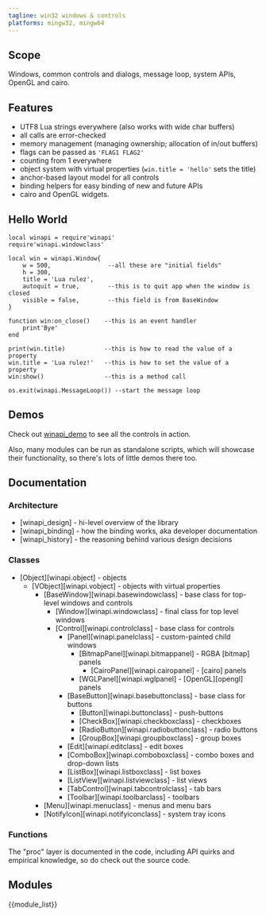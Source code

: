 ```yaml
---
tagline: win32 windows & controls
platforms: mingw32, mingw64
---
```


## Scope

Windows, common controls and dialogs, message loop, system APIs,
OpenGL and cairo.

## Features

  * UTF8 Lua strings everywhere (also works with wide char buffers)
  * all calls are error-checked
  * memory management (managing ownership; allocation of in/out buffers)
  * flags can be passed as `'FLAG1 FLAG2'`
  * counting from 1 everywhere
  * object system with virtual properties (`win.title = 'hello'` sets the title)
  * anchor-based layout model for all controls
  * binding helpers for easy binding of new and future APIs
  * cairo and OpenGL widgets.

## Hello World

~~~{.lua}
local winapi = require'winapi'
require'winapi.windowclass'

local win = winapi.Window{
	w = 500,                --all these are "initial fields"
	h = 300,
	title = 'Lua rulez',
	autoquit = true,        --this is to quit app when the window is closed
	visible = false,        --this field is from BaseWindow
}

function win:on_close()    --this is an event handler
	print'Bye'
end

print(win.title)           --this is how to read the value of a property
win.title = 'Lua rulez!'   --this is how to set the value of a property
win:show()                 --this is a method call

os.exit(winapi.MessageLoop()) --start the message loop
~~~

## Demos

Check out [winapi_demo] to see all the controls in action.

Also, many modules can be run as standalone scripts, which will
showcase their functionality, so there's lots of little demos there too.

[winapi_demo]: https://github.com/luapower/winapi/blob/master/winapi_demo.lua

## Documentation

### Architecture

  * [winapi_design] - hi-level overview of the library
  * [winapi_binding] - how the binding works, aka developer documentation
  * [winapi_history] - the reasoning behind various design decisions

### Classes

* [Object][winapi.object] - objects
	* [VObject][winapi.vobject] - objects with virtual properties
		* [BaseWindow][winapi.basewindowclass] - base class for top-level windows and controls
			* [Window][winapi.windowclass] - final class for top level windows
			* [Control][winapi.controlclass] - base class for controls
				* [Panel][winapi.panelclass] - custom-painted child windows
					* [BitmapPanel][winapi.bitmappanel] - RGBA [bitmap] panels
						* [CairoPanel][winapi.cairopanel] - [cairo] panels
					* [WGLPanel][winapi.wglpanel] - [OpenGL][opengl] panels
				* [BaseButton][winapi.basebuttonclass] - base class for buttons
					* [Button][winapi.buttonclass] - push-buttons
					* [CheckBox][winapi.checkboxclass] - checkboxes
					* [RadioButton][winapi.radiobuttonclass] - radio buttons
					* [GroupBox][winapi.groupboxclass] - group boxes
				* [Edit][winapi.editclass] - edit boxes
				* [ComboBox][winapi.comboboxclass] - combo boxes and drop-down lists
				* [ListBox][winapi.listboxclass] - list boxes
				* [ListView][winapi.listviewclass] - list views
				* [TabControl][winapi.tabcontrolclass] - tab bars
				* [Toolbar][winapi.toolbarclass] - toolbars
		* [Menu][winapi.menuclass] - menus and menu bars
		* [NotifyIcon][winapi.notifyiconclass] - system tray icons

### Functions

The "proc" layer is documented in the code, including API quirks
and empirical knowledge, so do check out the source code.

## Modules

{{module_list}}

